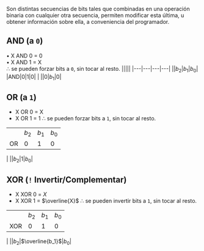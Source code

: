 Son distintas secuencias de bits tales que combinadas en una operación binaria con cualquier otra secuencia, permiten modificar esta última, u obtener información sobre ella, a conveniencia del programador.  
  

## AND (a `0`)

  
• X AND 0 = 0  
• X AND 1 = X  
$\therefore$ se pueden forzar bits a `0`, sin tocar al resto.
|||||
|---|---|---|---|
||$b_2$|$b_1$|$b_0$|
|AND|$0$|$1$|$0$|
|
||$0$|$b_1$|$0$|

## OR (a `1`)

* X OR 0 = X
* X OR 1 = 1
$\therefore$ se pueden forzar bits a `1`, sin tocar al resto.

|||||
|---|---|---|---|
||$b_2$|$b_1$|$b_0$|
|OR|$0$|$1$|$0$|
|
||$b_2$|$1$|$b_0$|


## XOR (`!` Invertir/Complementar)

* X XOR 0 = $X$
* X XOR 1 = $\overline{X}$
$\therefore$ se pueden invertir bits a `1`, sin tocar al resto.

|||||
|---|---|---|---|
||$b_2$|$b_1$|$b_0$|
|XOR|$0$|$1$|$0$|
|
||$b_2$|$\overline{b_1}$|$b_0$|